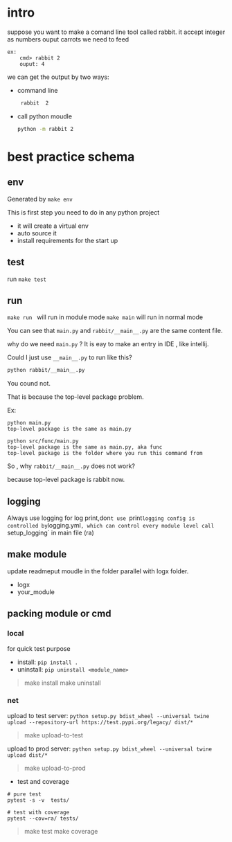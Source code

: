 # intro
suppose you want to make a comand line tool called rabbit.
it accept integer as numbers
ouput carrots we need to feed
```
ex:
	cmd> rabbit 2 
	ouput: 4
```

we can get the output by two ways:
- command line
	```bash
	 rabbit  2
	```

- call python moudle 
  ``` bash
  python -m rabbit 2
  ```



# best practice schema 
##  env 
Generated by `make env`

This is first step you need to do in any python project
- it will create a virtual env
- auto source it 
- install requirements for the start up

## test 
run `make test`


## run
`make run ` will run in module mode 
`make main` will run in normal mode


You can see that `main.py` and `rabbit/__main__.py` are the same  content file.

why do we need `main.py` ? 
It is eay to make an  entry in IDE , like intellij.


Could I just use `__main__.py` to run  like this?
``` bash
python rabbit/__main__.py
```
You cound not.

That is because the top-level package problem.

Ex:
```
python main.py 
top-level package is the same as main.py

python src/func/main.py  
top-level package is the same as main.py, aka func 
top-level package is the folder where you run this command from
```

So , why `rabbit/__main__.py` does not work?

because top-level package is rabbit now.


## logging 
  Always use logging for log print,don`t use `print`
  logging config is controlled by `logging.yml`, which can control every module level
  call `setup_logging` in main file (ra)

## make module
  update readmeput moudle in the folder parallel with logx folder.

  - logx 
  - your_module


## packing module or cmd

###  local 
for quick test purpose
- install: `pip install .` 
- uninstall: `pip uninstall <module_name>`

> make install
> make uninstall


### net
upload to test server:
`python setup.py bdist_wheel --universal
	twine upload --repository-url https://test.pypi.org/legacy/ dist/*
`
> make upload-to-test

upload to prod server:
`python setup.py bdist_wheel --universal
	twine upload dist/*
`
> make upload-to-prod


- test and coverage 
```
# pure test
pytest -s -v  tests/

# test with coverage
pytest --cov=ra/ tests/

```
>  make test
>  make coverage



